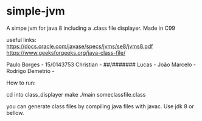 # simple-jvm

A simpe jvm for java 8 including a .class file displayer.
Made in C99

useful links: <br>
  https://docs.oracle.com/javase/specs/jvms/se8/jvms8.pdf <br>
  https://www.geeksforgeeks.org/java-class-file/ <br>

Paulo Borges        - 15/0143753
Christian           - ##/#######
Lucas               - 
João Marcelo        -
Rodrigo Demetrio    -

How to run:

cd into class_displayer
make
./main someclassfile.class

you can generate class files by compiling java files with javac. Use jdk 8 or bellow.


